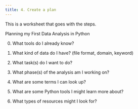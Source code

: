 ```yaml
---
title: 4. Create a plan
---
```

This is a worksheet that goes with the steps.

Planning my First Data Analysis in Python

0. What tools do I already know?
1. What kind of data do I have? (file format, domain, keyword)
2. What task(s) do I want to do?
3. What phase(s) of the analysis am I working on?

4. What are some terms I can look up?
5. What are some Python tools I might learn more about?
6. What types of resources might I look for?

